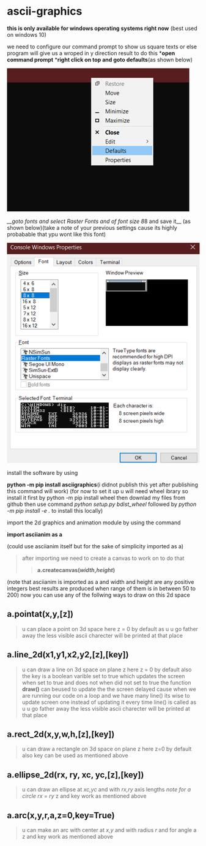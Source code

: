 # ascii-graphics

__this is only available for windows operating systems right now__
(best used on windows 10)

we need to configure our command prompt to show us square texts or else
 program will give us a wroped in y direction result to do this 
*__open command prompt__
*__right click on top and goto defaults__(as shown below)

![right_click_image](/images/click.png)

*__goto fonts and select _Raster Fonts_ and of font size 8*8 and save it__ (as shown below)(take a note of your previous settings cause its highly probabable that ypu wont like this font)

![fontsize](/images/size.png)


install the software by using

__python -m pip install asciigraphics__(i didnot publish this yet after publishing this command will work)
(for now to set it up u will need wheel ibrary so install it first by python -m pip install wheel then downlad my files from github then use command *python setup.py bdist_wheel* followed by *python -m pip install -e .* to install this locally)

import the 2d graphics and animation module by using the command

 __import asciianim as a__
 
 (could use asciianim itself but for the sake of simplicity imported as a)
 
>after importing we need to create a canvas to work on to do that
>>__a.createcanvas(_width_,_height_)__

(note that asciianim is imported as a and width and height are any positive
integers best results are produced when range of them is in between 50 to 200)
now you can use any of the follwing ways to draw on this 2d space

## __a.pointat(x,y,[z])__ 
>u can place a point on 3d space here z = 0 by default
>as u u go father away the less visible ascii charecter will be printed at that place

## __a.line_2d(x1,y1,x2,y2,[z],[key])__ 
>u can draw a line on 3d space on plane z 
>here z = 0 by default also the key is a boolean varible set to true which
>updates the screen when set to true and does not when did not set to true
>the function __draw()__ can beused to update the the screen delayed cause when 
>we are running our code on a loop and we have many line() its wise to update
>screen one instead of updating it every time line() is called
>as u u go father away the less visible ascii charecter will be printed at that place

## __a.rect_2d(x,y,w,h,[z],[key])__ 
>u can draw a rectangle on 3d space on plane z here z=0 by default also key can be used as mentioned above
## __a.ellipse_2d(rx, ry, xc, yc,[z],[key])__
>u can draw an ellipse at _xc,yc_ and with _rx,ry_ axis lengths _note for a circle rx = ry_ z and key work as mentioned above
## __a.arc(x,y,r,a,z=0,key=True)__ 
>u can make an arc with center at _x,y_ and with radius _r_ and for angle a z and key work as mentioned above
